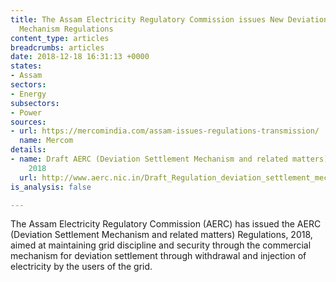 ```yaml
---
title: The Assam Electricity Regulatory Commission issues New Deviation Settlement
  Mechanism Regulations
content_type: articles
breadcrumbs: articles
date: 2018-12-18 16:31:13 +0000
states:
- Assam
sectors:
- Energy
subsectors:
- Power
sources:
- url: https://mercomindia.com/assam-issues-regulations-transmission/
  name: Mercom
details:
- name: Draft AERC (Deviation Settlement Mechanism and related matters), Regulations,
    2018
  url: http://www.aerc.nic.in/Draft_Regulation_deviation_settlement_mechanism_2018.pdf
is_analysis: false

---
```

The Assam Electricity Regulatory Commission (AERC) has issued the AERC (Deviation Settlement Mechanism and related matters) Regulations, 2018, aimed at maintaining grid discipline and security through the commercial mechanism for deviation settlement through withdrawal and injection of electricity by the users of the grid.   